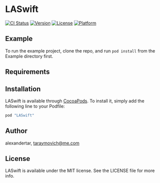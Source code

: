# LASwift

[![CI Status](http://img.shields.io/travis/alexandertar/LASwift.svg?style=flat)](https://travis-ci.org/alexandertar/LASwift)
[![Version](https://img.shields.io/cocoapods/v/LASwift.svg?style=flat)](http://cocoapods.org/pods/LASwift)
[![License](https://img.shields.io/cocoapods/l/LASwift.svg?style=flat)](http://cocoapods.org/pods/LASwift)
[![Platform](https://img.shields.io/cocoapods/p/LASwift.svg?style=flat)](http://cocoapods.org/pods/LASwift)

## Example

To run the example project, clone the repo, and run `pod install` from the Example directory first.

## Requirements

## Installation

LASwift is available through [CocoaPods](http://cocoapods.org). To install
it, simply add the following line to your Podfile:

```ruby
pod "LASwift"
```

## Author

alexandertar, taraymovich@me.com

## License

LASwift is available under the MIT license. See the LICENSE file for more info.
